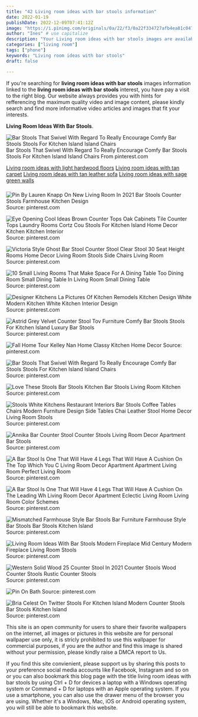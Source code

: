 ```yaml
---
title: "42 Living room ideas with bar stools information"
date: 2022-01-19
publishDate: 2022-12-09T07:41:12Z
image: "https://i.pinimg.com/originals/0a/22/f3/0a22f334727afb4ea81c047c5d88367b.png"
author: "Ines" # use capitalize
description: "Your Living room ideas with bar stools images are available in this site. Living room ideas with bar stools are a topic that is being searched for and liked by netizens today. You can Find and Download the Living room ideas with bar stools files here. Find and Download all free images."
categories: ["living room"]
tags: ["phone"]
keywords: "Living room ideas with bar stools"
draft: false

---
```


If you're searching for **living room ideas with bar stools** images information linked to the **living room ideas with bar stools** interest, you have pay a visit to the right  blog.  Our website always  provides you with  hints  for refferencing  the maximum  quality video and image  content, please kindly search and find more informative video articles and images  that fit your interests.

**Living Room Ideas With Bar Stools**. 

![Bar Stools That Swivel With Regard To Really Encourage Comfy Bar Stools Stools For Kitchen Island Island Chairs](https://i.pinimg.com/736x/36/21/93/3621939a59fa2fabd01e70708bf9d2f7.jpg "Bar Stools That Swivel With Regard To Really Encourage Comfy Bar Stools Stools For Kitchen Island Island Chairs")
Bar Stools That Swivel With Regard To Really Encourage Comfy Bar Stools Stools For Kitchen Island Island Chairs From pinterest.com

[Living room ideas with light hardwood floors](/living-room-ideas-with-light-hardwood-floors/)
[Living room ideas with tan carpet](/living-room-ideas-with-tan-carpet/)
[Living room ideas with tan leather sofa](/living-room-ideas-with-tan-leather-sofa/)
[Living room ideas with sage green walls](/living-room-ideas-with-sage-green-walls/)



### 

 


![Pin By Lauren Knapp On New Living Room In 2021 Bar Stools Counter Stools Farmhouse Kitchen Design](https://i.pinimg.com/originals/b8/ba/ac/b8baac0b783a34701c880e38e4c6df01.png "Pin By Lauren Knapp On New Living Room In 2021 Bar Stools Counter Stools Farmhouse Kitchen Design")
Source: pinterest.com

 

![Eye Opening Cool Ideas Brown Counter Tops Oak Cabinets Tile Counter Tops Laundry Rooms Cortz Cou Stools For Kitchen Island Home Decor Kitchen Kitchen Interior](https://i.pinimg.com/736x/d7/ad/b1/d7adb145f8b07dacb1da426bdc570dac.jpg "Eye Opening Cool Ideas Brown Counter Tops Oak Cabinets Tile Counter Tops Laundry Rooms Cortz Cou Stools For Kitchen Island Home Decor Kitchen Kitchen Interior")
Source: pinterest.com

 

![Victoria Style Ghost Bar Stool Counter Stool Clear Stool 30 Seat Height Rooms Home Decor Living Room Stools Side Chairs Living Room](https://i.pinimg.com/originals/c0/40/64/c04064f435390f534325069d10e78326.jpg "Victoria Style Ghost Bar Stool Counter Stool Clear Stool 30 Seat Height Rooms Home Decor Living Room Stools Side Chairs Living Room")
Source: pinterest.com

 

![10 Small Living Rooms That Make Space For A Dining Table Too Dining Room Small Dining Table In Living Room Small Dining Table](https://i.pinimg.com/474x/bd/76/fd/bd76fdddc5b86b07c01d329fcf3190ee.jpg "10 Small Living Rooms That Make Space For A Dining Table Too Dining Room Small Dining Table In Living Room Small Dining Table")
Source: pinterest.com

 

![Designer Kitchens La Pictures Of Kitchen Remodels Kitchen Design White Modern Kitchen White Kitchen Interior Design](https://i.pinimg.com/originals/ff/86/04/ff86047a8f29f45109d4b8f38e656d63.jpg "Designer Kitchens La Pictures Of Kitchen Remodels Kitchen Design White Modern Kitchen White Kitchen Interior Design")
Source: pinterest.com

 

![Astrid Grey Velvet Counter Stool Tov Furniture Comfy Bar Stools Stools For Kitchen Island Luxury Bar Stools](https://i.pinimg.com/originals/0f/a7/59/0fa759d2fc32359436de07f1b7276d17.jpg "Astrid Grey Velvet Counter Stool Tov Furniture Comfy Bar Stools Stools For Kitchen Island Luxury Bar Stools")
Source: pinterest.com

 

![Fall Home Tour Kelley Nan Home Classy Kitchen Home Decor](https://i.pinimg.com/originals/87/e4/9f/87e49f20387f675e4745d2d3f3ed14bd.jpg "Fall Home Tour Kelley Nan Home Classy Kitchen Home Decor")
Source: pinterest.com

 

![Bar Stools That Swivel With Regard To Really Encourage Comfy Bar Stools Stools For Kitchen Island Island Chairs](https://i.pinimg.com/736x/36/21/93/3621939a59fa2fabd01e70708bf9d2f7.jpg "Bar Stools That Swivel With Regard To Really Encourage Comfy Bar Stools Stools For Kitchen Island Island Chairs")
Source: pinterest.com

 

![Love These Stools Bar Stools Kitchen Bar Stools Living Room Kitchen](https://i.pinimg.com/originals/78/0f/b8/780fb8230d51ba7ba27a5950e792b3ce.jpg "Love These Stools Bar Stools Kitchen Bar Stools Living Room Kitchen")
Source: pinterest.com

 

![Stools White Kitchens Restaurant Interiors Bar Stools Coffee Tables Chairs Modern Furniture Design Side Tables Chai Leather Stool Home Decor Living Room Stools](https://i.pinimg.com/originals/3a/d6/73/3ad6739d24549f9410e83a36e24cafba.jpg "Stools White Kitchens Restaurant Interiors Bar Stools Coffee Tables Chairs Modern Furniture Design Side Tables Chai Leather Stool Home Decor Living Room Stools")
Source: pinterest.com

 

![Annika Bar Counter Stool Counter Stools Living Room Decor Apartment Bar Stools](https://i.pinimg.com/736x/0d/d5/0f/0dd50ff7aebe1aff3db06149ead05686.jpg "Annika Bar Counter Stool Counter Stools Living Room Decor Apartment Bar Stools")
Source: pinterest.com

 

![A Bar Stool Is One That Will Have 4 Legs That Will Have A Cushion On The Top Which You C Living Room Decor Apartment Apartment Living Room Perfect Living Room](https://i.pinimg.com/originals/af/3e/fa/af3efadfc65a471f56e687cc0d20e02b.jpg "A Bar Stool Is One That Will Have 4 Legs That Will Have A Cushion On The Top Which You C Living Room Decor Apartment Apartment Living Room Perfect Living Room")
Source: pinterest.com

 

![A Bar Stool Is One That Will Have 4 Legs That Will Have A Cushion On The Leading Wh Living Room Decor Apartment Eclectic Living Room Living Room Color Schemes](https://i.pinimg.com/originals/be/25/89/be25897a2d48b1d1584d1d8df83628b2.jpg "A Bar Stool Is One That Will Have 4 Legs That Will Have A Cushion On The Leading Wh Living Room Decor Apartment Eclectic Living Room Living Room Color Schemes")
Source: pinterest.com

 

![Mismatched Farmhouse Style Bar Stools Bar Furniture Farmhouse Style Bar Stools Bar Stools Kitchen Island](https://i.pinimg.com/originals/1c/3d/cb/1c3dcbf6989326e904f7b70d028ee19c.jpg "Mismatched Farmhouse Style Bar Stools Bar Furniture Farmhouse Style Bar Stools Bar Stools Kitchen Island")
Source: pinterest.com

 

![Living Room Ideas With Bar Stools Modern Fireplace Mid Century Modern Fireplace Living Room Stools](https://i.pinimg.com/originals/23/38/21/233821a85202b04dad7b11853b59a22a.jpg "Living Room Ideas With Bar Stools Modern Fireplace Mid Century Modern Fireplace Living Room Stools")
Source: pinterest.com

 

![Western Solid Wood 25 Counter Stool In 2021 Counter Stools Wood Counter Stools Rustic Counter Stools](https://i.pinimg.com/736x/2d/1f/82/2d1f82736f68d9bc7a0ee20e3f22bfb4.jpg "Western Solid Wood 25 Counter Stool In 2021 Counter Stools Wood Counter Stools Rustic Counter Stools")
Source: pinterest.com

 

![Pin On Bath](https://i.pinimg.com/originals/bc/60/26/bc6026e06975d2ef97dfb5b6a43ebde0.jpg "Pin On Bath")
Source: pinterest.com

 

![Bria Celest On Twitter Stools For Kitchen Island Modern Counter Stools Bar Stools Kitchen Island](https://i.pinimg.com/originals/0a/22/f3/0a22f334727afb4ea81c047c5d88367b.png "Bria Celest On Twitter Stools For Kitchen Island Modern Counter Stools Bar Stools Kitchen Island")
Source: pinterest.com

 

This site is an open community for users to share their favorite wallpapers on the internet, all images or pictures in this website are for personal wallpaper use only, it is stricly prohibited to use this wallpaper for commercial purposes, if you are the author and find this image is shared without your permission, please kindly raise a DMCA report to Us.

If you find this site convienient, please support us by sharing this posts to your preference social media accounts like Facebook, Instagram and so on or you can also bookmark this blog page with the title living room ideas with bar stools by using Ctrl + D for devices a laptop with a Windows operating system or Command + D for laptops with an Apple operating system. If you use a smartphone, you can also use the drawer menu of the browser you are using. Whether it's a Windows, Mac, iOS or Android operating system, you will still be able to bookmark this website.
